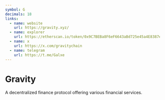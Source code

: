 ```yaml
---
symbol: G
decimals: 18
links:
  - name: website
    url: https://gravity.xyz/
  - name: explorer
    url: https://etherscan.io/token/0x9C7BEBa8F6eF6643aBd725e45a4E8387eF260649
  - name: x
    url: https://x.com/gravitychain
  - name: telegram
    url: https://t.me/Galxe
---
```


# Gravity

A decentralized finance protocol offering various financial services.
